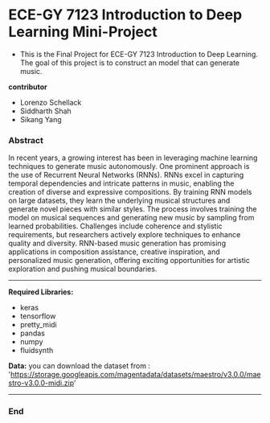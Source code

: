 # ECE-GY 7123 Introduction to Deep Learning Mini-Project

- This is the Final Project for ECE-GY 7123 Introduction to Deep Learning. The goal of this project is to construct an model that can generate music.

**contributor**
- Lorenzo Schellack
- Siddharth Shah
- Sikang Yang

### Abstract

In recent years, a growing interest has been in leveraging machine learning techniques to generate music autonomously. One prominent approach is the use of Recurrent Neural Networks (RNNs). RNNs excel in capturing temporal dependencies and intricate patterns in music, enabling the creation of diverse and expressive compositions. By training RNN models on large datasets, they learn the underlying musical structures and generate novel pieces with similar styles. The process involves training the model on musical sequences and generating new music by sampling from learned probabilities. Challenges include coherence and stylistic requirements, but researchers actively explore techniques to enhance quality and diversity. RNN-based music generation has promising applications in composition assistance, creative inspiration, and personalized music generation, offering exciting opportunities for artistic exploration and pushing musical boundaries.
                    

----------------------------------------------------------------
**Required Libraries:**
  - keras
  - tensorflow
  - pretty_midi
  - pandas
  - numpy
  - fluidsynth

**Data:**
you can download the dataset from : 'https://storage.googleapis.com/magentadata/datasets/maestro/v3.0.0/maestro-v3.0.0-midi.zip'

----
### End




